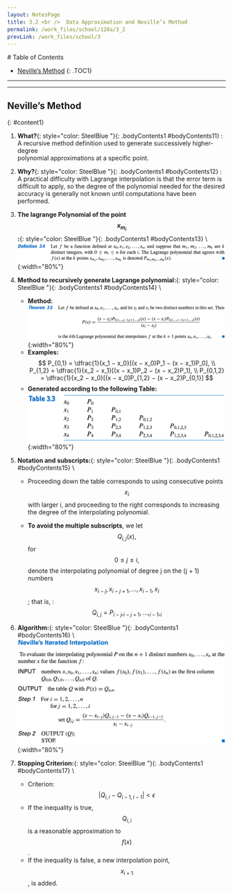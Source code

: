 ```yaml
---
layout: NotesPage
title: 3.2 <br />  Data Approximation and Neville’s Method
permalink: /work_files/school/128a/3_2
prevLink: /work_files/school/3
---
```


<div markdown="1" class = "TOC">
# Table of Contents

  * [Neville’s Method](#content1)
  {: .TOC1}
</div>

***
***

## Neville’s Method
{: #content1}

1. **What?**{: style="color: SteelBlue  "}{: .bodyContents1 #bodyContents11} 
    :   A recursive method definition used to generate successively higher-degree   
        polynomial approximations at a specific point.
2. **Why?**{: style="color: SteelBlue  "}{: .bodyContents1 #bodyContents12} 
    :   A practical difficulty with Lagrange interpolation is that the error term is    
        difficult to apply, so the degree of the polynomial needed for the desired accuracy is generally not known
    until computations have been performed.
3. **The lagrange Polynomial of the point $$x_{m_i}$$:**{: style="color: SteelBlue  "}{: .bodyContents1 #bodyContents13} \\
    ![definition](/main_files/128a/3/3.2/1.png){:width="80%"}
4. **Method to recursively generate Lagrange polynomial:**{: style="color: SteelBlue  "}{: .bodyContents1 #bodyContents14} \\
    * **Method:**  
    ![definition](/main_files/128a/3/3.2/2.png){:width="80%"}  
    * **Examples:**
        $$ 
        P_{0,1} = \dfrac{1}{x_1 − x_0}[(x − x_0)P_1 − (x − x_1)P_0], \\
        P_{1,2} = \dfrac{1}{x_2 − x_1}[(x − x_1)P_2 − (x − x_2)P_1], \\
        P_{0,1,2} = \dfrac{1}{x_2 − x_0}[(x − x_0)P_{1,2} − (x − x_2)P_{0,1}]
        $$
    * **Generated according to the following Table:**
    ![Table](/main_files/128a/3/3.2/3.png){:width="80%"}

5. **Notation and subscripts:**{: style="color: SteelBlue  "}{: .bodyContents1 #bodyContents15} \\
    * Proceeding down the table corresponds to using consecutive points $$x_i$$ with larger i, and proceeding to the right corresponds to increasing the degree of the interpolating polynomial.

    * **To avoid the multiple subscripts**, we let $$Q_{i,j}(x),$$ for $$0 ≤ j ≤ i,$$ denote the interpolating polynomial of degree j on the (j + 1) numbers $$x_{i−j}, x_{i−j+1}, ... , x_{i−1}, x_i$$; that is,
    :   $$Q_{i,j} = P_{i−j},_{i−j+1},...,_{i−1},_i$$
6. **Algorithm:**{: style="color: SteelBlue  "}{: .bodyContents1 #bodyContents16} \\
    ![Nevilles Method](/main_files/128a/3/3.2/5.png){:width="80%"}
7. **Stopping Criterion:**{: style="color: SteelBlue  "}{: .bodyContents1 #bodyContents17} \\
    * Criterion:  
    $$|Q_{i,i} − Q_{i−1,i−1}| < \epsilon$$
    * If the inequality is true, $$Q_{i,i}$$ is a reasonable approximation to $$f(x)$$.
    * If the inequality is false, a new interpolation point, $$x_{i+1}$$, is added.